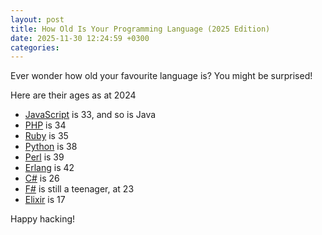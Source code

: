 ```yaml
---
layout: post
title: How Old Is Your Programming Language (2025 Edition)
date: 2025-11-30 12:24:59 +0300
categories:
---
```


Ever wonder how old your favourite language is? You might be surprised!

Here are their ages as at 2024

  * [JavaScript](https://en.wikipedia.org/wiki/JavaScript) is 33, and so is Java
  * [PHP](https://en.wikipedia.org/wiki/PHP) is 34
  * [Ruby](https://en.wikipedia.org/wiki/Ruby_(programming_language)) is 35
  * [Python](https://en.wikipedia.org/wiki/Python_(programming_language)) is 38
  * [Perl](https://en.wikipedia.org/wiki/F_Sharp_(programming_language)) is 39
  * [Erlang](https://en.wikipedia.org/wiki/Erlang_(programming_language)) is 42
  * [C#](https://en.wikipedia.org/wiki/C_Sharp_(programming_language)#Versions) is 26
  * [F#](https://en.wikipedia.org/wiki/F_Sharp_(programming_language)) is still a teenager, at 23
  * [Elixir](https://en.wikipedia.org/wiki/Elixir_(programming_language)) is 17

Happy hacking!
